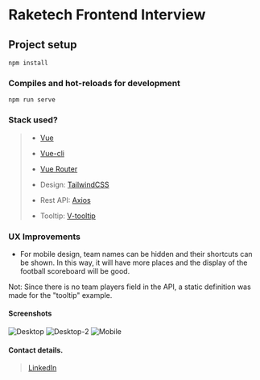 # Raketech Frontend Interview

## Project setup

```
npm install
```

### Compiles and hot-reloads for development

```
npm run serve 
```

### Stack used?

> - [Vue](https://vuejs.org/)
> - [Vue-cli](https://cli.vuejs.org/)
> - [Vue Router](https://router.vuejs.org/)
>
> - Design: [TailwindCSS](https://tailwindcss.com/)
> - Rest API: [Axios](https://www.npmjs.com/package/axios) 
> - Tooltip: [V-tooltip](https://www.npmjs.com/package/v-tooltip#installation) 

### UX Improvements

- For mobile design, team names can be hidden and their shortcuts can be shown. In this way, it will have more places and the display of the football scoreboard will be good.

Not: Since there is no team players field in the API, a static definition was made for the "tooltip" example.


 #### Screenshots
 ![Desktop](/assets/images/screenshot-desktop-1.png) 
 ![Desktop-2](/assets/images/screenshot-desktop-2.png) 
 ![Mobile](/assets/images/screenshot-mobile-1.png) 

#### Contact details.

> [LinkedIn](https://www.linkedin.com/in/cihankoc/)